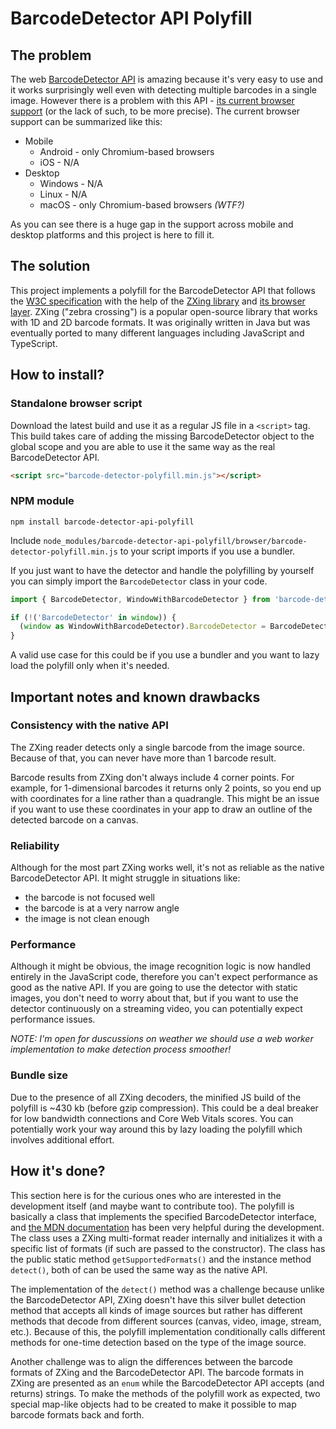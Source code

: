 # BarcodeDetector API Polyfill

## The problem

The web [BarcodeDetector API](https://developer.mozilla.org/en-US/docs/Web/API/BarcodeDetector) is amazing because it's very easy to use and it works surprisingly well even with detecting multiple barcodes in a single image. However there is a problem with this API - [its current browser support](https://caniuse.com/mdn-api_barcodedetector) (or the lack of such, to be more precise). The current browser support can be summarized like this:

- Mobile
  - Android - only Chromium-based browsers
  - iOS - N/A
- Desktop
  - Windows - N/A
  - Linux - N/A
  - macOS - only Chromium-based browsers *(WTF?)*

As you can see there is a huge gap in the support across mobile and desktop platforms and this project is here to fill it.

## The solution

This project implements a polyfill for the BarcodeDetector API that follows the [W3C specification](https://wicg.github.io/shape-detection-api/#barcode-detection-api) with the help of the [ZXing library](https://github.com/zxing-js/library) and [its browser layer](https://github.com/zxing-js/browser). ZXing ("zebra crossing") is a popular open-source library that works with 1D and 2D barcode formats. It was originally written in Java but was eventually ported to many different languages including JavaScript and TypeScript.

## How to install?

### Standalone browser script

Download the latest build and use it as a regular JS file in a `<script>` tag. This build takes care of adding the missing BarcodeDetector object to the global scope and you are able to use it the same way as the real BarcodeDetector API.

```html
<script src="barcode-detector-polyfill.min.js"></script>
```


### NPM module

```shell
npm install barcode-detector-api-polyfill
```

Include `node_modules/barcode-detector-api-polyfill/browser/barcode-detector-polyfill.min.js` to your script imports if you use a bundler.

If you just want to have the detector and handle the polyfilling by yourself you can simply import the `BarcodeDetector` class in your code.

```ts
import { BarcodeDetector, WindowWithBarcodeDetector } from 'barcode-detector-api-polyfill';

if (!('BarcodeDetector' in window)) {
  (window as WindowWithBarcodeDetector).BarcodeDetector = BarcodeDetector;
}
```

A valid use case for this could be if you use a bundler and you want to lazy load the polyfill only when it's needed.

## Important notes and known drawbacks

### Consistency with the native API

The ZXing reader detects only a single barcode from the image source. Because of that, you can never have more than 1 barcode result.

Barcode results from ZXing don't always include 4 corner points. For example, for 1-dimensional barcodes it returns only 2 points, so you end up with coordinates for a line rather than a quadrangle. This might be an issue if you want to use these coordinates in your app to draw an outline of the detected barcode on a canvas.

### Reliability

Although for the most part ZXing works well, it's not as reliable as the native BarcodeDetector API. It might struggle in situations like:

- the barcode is not focused well
- the barcode is at a very narrow angle
- the image is not clean enough

### Performance

Although it might be obvious, the image recognition logic is now handled entirely in the JavaScript code, therefore you can't expect performance as good as the native API. If you are going to use the detector with static images, you don't need to worry about that, but if you want to use the detector continuously on a streaming video, you can potentially expect performance issues.

*NOTE: I'm open for duscussions on weather we should use a web worker implementation to make detection process smoother!*

### Bundle size

Due to the presence of all ZXing decoders, the minified JS build of the polyfill is ~430 kb (before gzip compression). This could be a deal breaker for low bandwidth connections and Core Web Vitals scores. You can potentially work your way around this by lazy loading the polyfill which involves additional effort.

## How it's done?

This section here is for the curious ones who are interested in the development itself (and maybe want to contribute too). The polyfill is basically a class that implements the specified BarcodeDetector interface, and [the MDN documentation](https://developer.mozilla.org/en-US/docs/Web/API/BarcodeDetector) has been very helpful during the development. The class uses a ZXing multi-format reader internally and initializes it with a specific list of formats (if such are passed to the constructor). The class has the public static method `getSupportedFormats()`  and the instance method `detect()`, both of can be used the same way as the native API.

The implementation of the `detect()` method was a challenge because unlike the BarcodeDetector API, ZXing doesn't have this silver bullet detection method that accepts all kinds of image sources but rather has different methods that decode from different sources (canvas, video, image, stream, etc.). Because of this, the polyfill implementation conditionally calls different methods for one-time detection based on the type of the image source.

Another challenge was to align the differences between the barcode formats of ZXing and the BarcodeDetector API. The barcode formats in ZXing are presented as an `enum` while the BarcodeDetector API accepts (and returns) strings. To make the methods of the polyfill work as expected, two special map-like objects had to be created to make it possible to map barcode formats back and forth.
